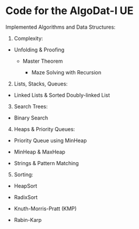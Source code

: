 # Code for the AlgoDat-I UE

Implemented Algorithms and Data Structures:

1. Complexity:

  - Unfolding & Proofing

    - Master Theorem

      - Maze Solving with Recursion

2. Lists, Stacks, Queues:

  - Linked Lists & Sorted Doubly-linked List

3. Search Trees:

  - Binary Search

4. Heaps & Priority Queues:

  - Priority Queue using MinHeap

  - MinHeap & MaxHeap

  - Strings & Pattern Matching

5. Sorting:

  - HeapSort

  - RadixSort
  
  - Knuth-Morris-Pratt (KMP)

  - Rabin-Karp
